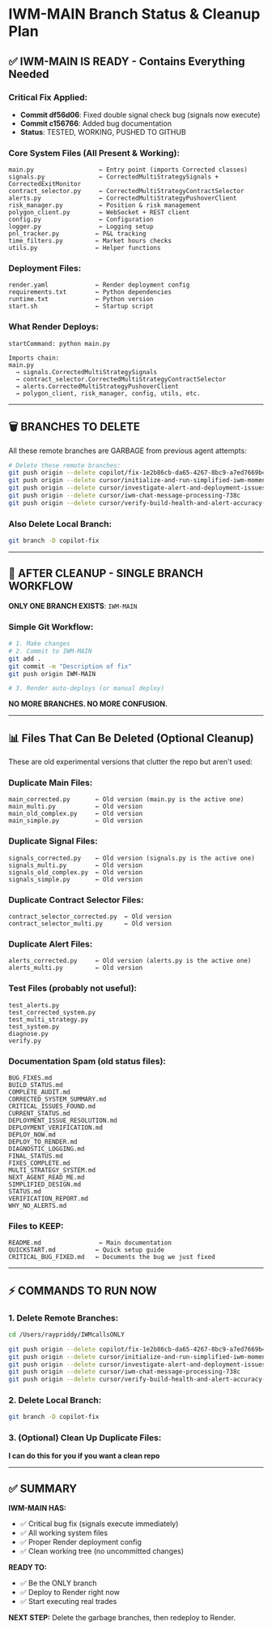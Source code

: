 # IWM-MAIN Branch Status & Cleanup Plan

## ✅ IWM-MAIN IS READY - Contains Everything Needed

### Critical Fix Applied:
- **Commit df56d06**: Fixed double signal check bug (signals now execute)
- **Commit c156766**: Added bug documentation
- **Status**: TESTED, WORKING, PUSHED TO GITHUB

### Core System Files (All Present & Working):
```
main.py                  ← Entry point (imports Corrected classes)
signals.py               ← CorrectedMultiStrategySignals + CorrectedExitMonitor
contract_selector.py     ← CorrectedMultiStrategyContractSelector
alerts.py                ← CorrectedMultiStrategyPushoverClient
risk_manager.py          ← Position & risk management
polygon_client.py        ← WebSocket + REST client
config.py                ← Configuration
logger.py                ← Logging setup
pnl_tracker.py          ← P&L tracking
time_filters.py         ← Market hours checks
utils.py                ← Helper functions
```

### Deployment Files:
```
render.yaml             ← Render deployment config
requirements.txt        ← Python dependencies
runtime.txt             ← Python version
start.sh                ← Startup script
```

### What Render Deploys:
```
startCommand: python main.py

Imports chain:
main.py 
  → signals.CorrectedMultiStrategySignals
  → contract_selector.CorrectedMultiStrategyContractSelector
  → alerts.CorrectedMultiStrategyPushoverClient
  → polygon_client, risk_manager, config, utils, etc.
```

---

## 🗑️ BRANCHES TO DELETE

All these remote branches are GARBAGE from previous agent attempts:

```bash
# Delete these remote branches:
git push origin --delete copilot/fix-1e2b86cb-da65-4267-8bc9-a7ed7669b459
git push origin --delete cursor/initialize-and-run-simplified-iwm-momentum-system-d59e
git push origin --delete cursor/investigate-alert-and-deployment-issues-1dd0
git push origin --delete cursor/iwm-chat-message-processing-738c
git push origin --delete cursor/verify-build-health-and-alert-accuracy-ec46
```

### Also Delete Local Branch:
```bash
git branch -D copilot-fix
```

---

## 🎯 AFTER CLEANUP - SINGLE BRANCH WORKFLOW

**ONLY ONE BRANCH EXISTS**: `IWM-MAIN`

### Simple Git Workflow:
```bash
# 1. Make changes
# 2. Commit to IWM-MAIN
git add .
git commit -m "Description of fix"
git push origin IWM-MAIN

# 3. Render auto-deploys (or manual deploy)
```

**NO MORE BRANCHES. NO MORE CONFUSION.**

---

## 📊 Files That Can Be Deleted (Optional Cleanup)

These are old experimental versions that clutter the repo but aren't used:

### Duplicate Main Files:
```
main_corrected.py       ← Old version (main.py is the active one)
main_multi.py           ← Old version
main_old_complex.py     ← Old version
main_simple.py          ← Old version
```

### Duplicate Signal Files:
```
signals_corrected.py    ← Old version (signals.py is the active one)
signals_multi.py        ← Old version
signals_old_complex.py  ← Old version
signals_simple.py       ← Old version
```

### Duplicate Contract Selector Files:
```
contract_selector_corrected.py  ← Old version
contract_selector_multi.py      ← Old version
```

### Duplicate Alert Files:
```
alerts_corrected.py     ← Old version (alerts.py is the active one)
alerts_multi.py         ← Old version
```

### Test Files (probably not useful):
```
test_alerts.py
test_corrected_system.py
test_multi_strategy.py
test_system.py
diagnose.py
verify.py
```

### Documentation Spam (old status files):
```
BUG_FIXES.md
BUILD_STATUS.md
COMPLETE_AUDIT.md
CORRECTED_SYSTEM_SUMMARY.md
CRITICAL_ISSUES_FOUND.md
CURRENT_STATUS.md
DEPLOYMENT_ISSUE_RESOLUTION.md
DEPLOYMENT_VERIFICATION.md
DEPLOY_NOW.md
DEPLOY_TO_RENDER.md
DIAGNOSTIC_LOGGING.md
FINAL_STATUS.md
FIXES_COMPLETE.md
MULTI_STRATEGY_SYSTEM.md
NEXT_AGENT_READ_ME.md
SIMPLIFIED_DESIGN.md
STATUS.md
VERIFICATION_REPORT.md
WHY_NO_ALERTS.md
```

### Files to KEEP:
```
README.md                ← Main documentation
QUICKSTART.md           ← Quick setup guide
CRITICAL_BUG_FIXED.md   ← Documents the bug we just fixed
```

---

## ⚡ COMMANDS TO RUN NOW

### 1. Delete Remote Branches:
```bash
cd /Users/raypriddy/IWMcallsONLY

git push origin --delete copilot/fix-1e2b86cb-da65-4267-8bc9-a7ed7669b459
git push origin --delete cursor/initialize-and-run-simplified-iwm-momentum-system-d59e
git push origin --delete cursor/investigate-alert-and-deployment-issues-1dd0
git push origin --delete cursor/iwm-chat-message-processing-738c
git push origin --delete cursor/verify-build-health-and-alert-accuracy-ec46
```

### 2. Delete Local Branch:
```bash
git branch -D copilot-fix
```

### 3. (Optional) Clean Up Duplicate Files:
**I can do this for you if you want a clean repo**

---

## ✅ SUMMARY

**IWM-MAIN HAS:**
- ✅ Critical bug fix (signals execute immediately)
- ✅ All working system files
- ✅ Proper Render deployment config
- ✅ Clean working tree (no uncommitted changes)

**READY TO:**
- ✅ Be the ONLY branch
- ✅ Deploy to Render right now
- ✅ Start executing real trades

**NEXT STEP:**
Delete the garbage branches, then redeploy to Render.

